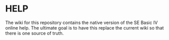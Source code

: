 # HELP
The wiki for this repository contains the native version of the SE Basic IV online help.
The ultimate goal is to have this replace the current wiki so that there is one source of truth.
